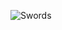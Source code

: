 ![Swords](https://st.depositphotos.com/1100827/1353/i/950/depositphotos_13536875-stock-photo-pirate-swords.jpg)
